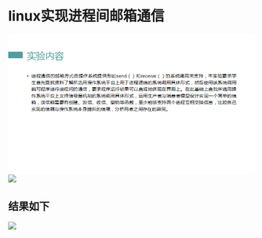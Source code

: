 # linux实现进程间邮箱通信
![](https://github.com/anmui/zzc2018/blob/master/image/QQ%E5%9B%BE%E7%89%8720180901160538.png?raw=true)
![](https://img3.doubanio.com/view/photo/l/public/p2532891983.webp)
## 结果如下
![](https://img1.doubanio.com/view/photo/l/public/p2532892858.webp)
